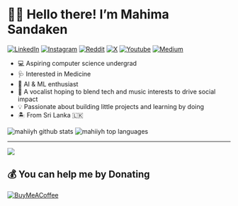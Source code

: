 # 👋🏼 Hello there! I’m Mahima Sandaken

[![LinkedIn](https://img.shields.io/badge/LinkedIn-%230077B5.svg?logo=linkedin&logoColor=white)](https://linkedin.com/in/mahiiyh)
[![Instagram](https://img.shields.io/badge/Instagram-%23E4405F.svg?logo=Instagram&logoColor=white)](https://instagram.com/mahiiyh)
[![Reddit](https://img.shields.io/badge/Reddit-%23FF4500.svg?logo=Reddit&logoColor=white)](https://reddit.com/user/mahii8)
[![X](https://img.shields.io/badge/Xwitter-black.svg?logo=X&logoColor=white)](https://x.com/mahiiyh)
[![Youtube](https://img.shields.io/badge/Youtube-cd201f?logo=Youtube&logoColor=white)](https://www.youtube.com/channel/UCCxCIiCXUr0A3RFF9CXAfcA)
[![Medium](https://img.shields.io/badge/Medium-12100E?logo=medium&logoColor=white)](https://medium.com/@@wthmahii)

- 💻 Aspiring computer science undergrad
- 🩺 Interested in Medicine
- 🤖 AI & ML enthusiast
- 🎤 A vocalist hoping to blend tech and music interests to drive social impact
- 💡 Passionate about building little projects and learning by doing
- 🏝️ From Sri Lanka 🇱🇰

![mahiiyh github stats](https://github-readme-stats.vercel.app/api?username=mahiiyh&&show_icons=true&title_color=ffffff&icon_color=0703e0&text_color=bcbafd&bg_color=010030&hide_border=true)
![mahiiyh top languages](https://github-readme-stats.vercel.app/api/top-langs/?username=mahiiyh&theme=dark&hide_border=true&include_all_commits=true&count_private=false&layout=compact)

---
[![](https://visitcount.itsvg.in/api?id=mahiiyh&icon=0&color=0)](https://visitcount.itsvg.in)

## 💰 You can help me by Donating
[![BuyMeACoffee](https://img.shields.io/badge/Buy%20Me%20a%20Coffee-ffdd00?style=for-the-badge&logo=buy-me-a-coffee&logoColor=black)](https://buymeacoffee.com/mahiiyh) 
<!---
mahiiyh/mahiiyh is a ✨ special ✨ repository because its `README.md` (this file) appears on your GitHub profile.
You can click the Preview link to take a look at your changes.
--->
